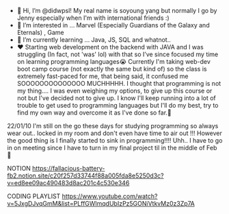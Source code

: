 - 👋 Hi, I’m @didwpsl! My real name is soyoung yang but normally I go by Jenny especially when I'm with international friends :)
- 👀 I’m interested in ... Marvel (Especially Guardians of the Galaxy and Eternals) , Game
- 🌱 I’m currently learning ... Java, JS, SQL and whatnot.. 
- :heart:
Starting web development on the backend with JAVA and I was struggling (In fact, not 'was' lol) with that so I’ve since focused my time on learning programming languages:sob: Currently I'm taking web-dev boot camp course (not exactly the same but kind of) so the class is extremely fast-paced for me, that being said, it confused me SOOOOOOOOOOOOOO MUCHHHHH. I thought that programming is not my thing....  I was even weighing my options, to give up this course or not but I've decided not to give up. I know I'll keep running  into a lot of trouble to get used to programming languages but I'll do my best,  try to find my own way and overcome it as I've done so far.🙂

22/01/10
I'm still on the go these days for studying programming so always wear out.. locked in my room and don't even have time to air out !!! 
However the good thing is I finally started to sink in programming!!!!
Uhh.. I have to go in on meeting since I have to turn in my final project til in the middle of Feb 🙂

NOTION
https://fallacious-battery-fb2.notion.site/c20f257d33744f88a005fda8e5250d3c?v=ed8ee09ac490483d8ac201c4c530e346

CODING PLAYLIST
https://www.youtube.com/watch?v=5JxgDJvqGmM&list=PLffGWlmqdUbIzPz5GONiVtkvMz0z3Zp7A
 
 
